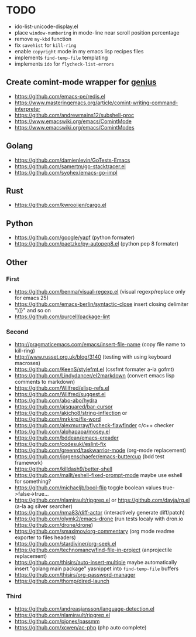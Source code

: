 # TODO

* ido-list-unicode-display.el
* place `window-numbering` in mode-line near scroll position percentage
* remove `my-kbd` function
* fix `savehist` for `kill-ring`
* enable `copyright` mode in my emacs lisp recipes files
* implements `find-temp-file` templating
* implements `ido` for `flycheck-list-errors`

## Create comint-mode wrapper for [genius][]

* <https://github.com/emacs-pe/redis.el>
* <https://www.masteringemacs.org/article/comint-writing-command-interpreter>
* <https://github.com/andrewmains12/subshell-proc>
* <https://www.emacswiki.org/emacs/ComintMode>
* <https://www.emacswiki.org/emacs/ComintModes>

[genius]: http://www.jirka.org/genius.html

## Golang

* https://github.com/damienlevin/GoTests-Emacs
* https://github.com/samertm/go-stacktracer.el
* https://github.com/syohex/emacs-go-impl

## Rust

* https://github.com/kwrooijen/cargo.el

## Python

* https://github.com/google/yapf (python formater)
* https://github.com/paetzke/py-autopep8.el (python pep 8 formater)

## Other

### First

* https://github.com/benma/visual-regexp.el (visual regexp/replace only for emacs 25)
* https://github.com/emacs-berlin/syntactic-close insert closing delimiter ")]}" and so on
* https://github.com/purcell/package-lint

### Second

* http://pragmaticemacs.com/emacs/insert-file-name (copy file name to kill-ring)
* http://www.russet.org.uk/blog/3140 (testing with using keyboard macroses)
* https://github.com/KeenS/stylefmt.el (cssfmt formater a-la gofmt)
* https://github.com/Lindydancer/el2markdown (convert emacs lisp comments to markdown)
* https://github.com/Wilfred/elisp-refs.el
* https://github.com/Wilfred/suggest.el
* https://github.com/abo-abo/hydra
* https://github.com/ajsquared/bar-cursor
* https://github.com/akicho8/string-inflection or https://github.com/mrkkrp/fix-word
* https://github.com/alexmurray/flycheck-flawfinder c/c++ checker
* https://github.com/alphapapa/mosey.el
* https://github.com/bddean/emacs-ereader
* https://github.com/codesuki/eslint-fix
* https://github.com/greenrd/taskwarrior-mode (org-mode replacement)
* https://github.com/jorgenschaefer/emacs-buttercup (bdd test framework)
* https://github.com/killdash9/better-shell
* https://github.com/mallt/eshell-fixed-prompt-mode maybe use eshell for something?
* https://github.com/michaeljb/bool-flip toggle boolean values true->false->true...
* https://github.com/nlamirault/ripgrep.el or https://github.com/davja/rg.el (a-la ag silver searcher)
* https://github.com/nma83/diff-actor (interactively generate diff/patch)
* https://github.com/olymk2/emacs-drone (run tests localy with dron.io https://github.com/drone/drone)
* https://github.com/smaximov/org-commentary (org mode readme exporter to files headers)
* https://github.com/stardiviner/org-seek.el
* https://github.com/technomancy/find-file-in-project (anprojectile replacement)
* https://github.com/thisirs/auto-insert-multiple maybe automatically insert "golang main package" yasnippet into `find-temp-file` buffers
* https://github.com/thisirs/org-password-manager
* https://github.com/thomp/dired-launch

### Third

* https://github.com/andreasjansson/language-detection.el
* https://github.com/nlamirault/ripgrep.el
* https://github.com/pjones/passmm
* https://github.com/xcwen/ac-php (php auto complete)
